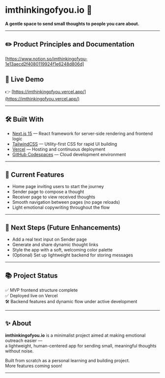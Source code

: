 # imthinkingofyou.io 🌱

**A gentle space to send small thoughts to people you care about.**

---

## ✏️ Product Principles and Documentation

[https://www.notion.so/imthinkingofyou-1e13aecd2f4080119924f1e6248d806d]

## 🚀 Live Demo

👉 [https://imthinkingofyou.vercel.app/](https://imthinkingofyou.vercel.app/)

---

## 🛠️ Built With

- [Next.js 15](https://nextjs.org/) — React framework for server-side rendering and frontend logic
- [TailwindCSS](https://tailwindcss.com/) — Utility-first CSS for rapid UI building
- [Vercel](https://vercel.com/) — Hosting and continuous deployment
- [GitHub Codespaces](https://github.com/features/codespaces) — Cloud development environment

---

## 🎯 Current Features

- Home page inviting users to start the journey
- Sender page to compose a thought
- Receiver page to view received thoughts
- Smooth navigation between pages (no page reloads)
- Light emotional copywriting throughout the flow

---

## 🌱 Next Steps (Future Enhancements)

- Add a real text input on Sender page
- Generate and share dynamic thought links
- Style the app with a soft, welcoming color palette
- (Optional) Set up lightweight backend for storing messages

---

## 📚 Project Status

✅ MVP frontend structure complete  
✅ Deployed live on Vercel  
🛠️ Backend features and dynamic flow under active development

---

## ✨ About

**imthinkingofyou.io** is a minimalist project aimed at making emotional outreach easier —  
a lightweight, human-centered app for sending small, meaningful thoughts without noise.

Built from scratch as a personal learning and building project.  
More features coming soon!

---
